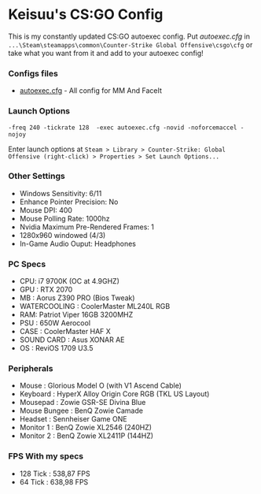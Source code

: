 
# Keisuu's CS:GO Config

This is my constantly updated CS:GO autoexec config.
Put *autoexec.cfg* in `...\Steam\steamapps\common\Counter-Strike Global Offensive\csgo\cfg` or take what you want from it and add to your autoexec config! 

### Configs files
 + [autoexec.cfg](https://github.com/Keisuuu/CSGO/blob/master/autoexec.cfg) - All config for MM And FaceIt

### Launch Options

	-freq 240 -tickrate 128  -exec autoexec.cfg -novid -noforcemaccel -nojoy 

Enter launch options at `Steam > Library > Counter-Strike: Global Offensive (right-click) > Properties > Set Launch Options...`

### Other Settings
+ Windows Sensitivity: 6/11  
+ Enhance Pointer Precision: No  
+ Mouse DPI: 400  
+ Mouse Polling Rate: 1000hz
+ Nvidia Maximum Pre-Rendered Frames: 1  
+ 1280x960 windowed (4/3)
+ In-Game Audio Ouput: Headphones  

### PC Specs
- CPU: i7 9700K (OC at 4.9GHZ)
- GPU : RTX 2070
- MB : Aorus Z390 PRO (Bios Tweak)
- WATERCOOLING : CoolerMaster ML240L RGB
- RAM: Patriot Viper 16GB 3200MHZ 
- PSU : 650W Aerocool
- CASE : CoolerMaster HAF X
- SOUND CARD : Asus XONAR AE
- OS : ReviOS 1709 U3.5

### Peripherals 
- Mouse : Glorious Model O (with V1 Ascend Cable)
- Keyboard : HyperX Alloy Origin Core RGB (TKL US Layout)
- Mousepad : Zowie GSR-SE Divina Blue
- Mouse Bungee : BenQ Zowie Camade
- Headset : Sennheiser Game ONE
- Monitor 1 : BenQ Zowie XL2546 (240HZ)
- Monitor 2 : BenQ Zowie XL2411P (144HZ)

### FPS With my specs 
- 128 Tick : 538,87 FPS
- 64 Tick : 638,98 FPS
